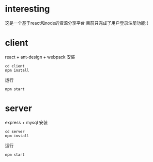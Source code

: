 # interesting
这是一个基于react和node的资源分享平台
目前只完成了用户登录注册功能:(
# client
react + ant-design + webpack 
安装
```
cd client
npm install
```
运行
```
npm start
```

# server
express + mysql
安装
```
cd server
npm install
```
运行
```
npm start
```
